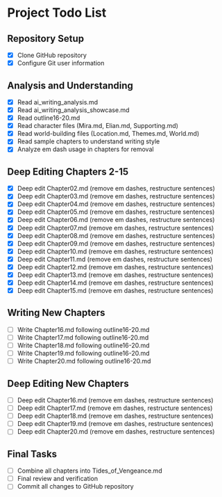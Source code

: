 # Project Todo List

## Repository Setup
- [x] Clone GitHub repository
- [x] Configure Git user information

## Analysis and Understanding
- [x] Read ai_writing_analysis.md
- [x] Read ai_writing_analysis_showcase.md
- [x] Read outline16-20.md
- [x] Read character files (Mira.md, Elian.md, Supporting.md)
- [x] Read world-building files (Location.md, Themes.md, World.md)
- [x] Read sample chapters to understand writing style
- [x] Analyze em dash usage in chapters for removal

## Deep Editing Chapters 2-15
- [x] Deep edit Chapter02.md (remove em dashes, restructure sentences)
- [x] Deep edit Chapter03.md (remove em dashes, restructure sentences)
- [x] Deep edit Chapter04.md (remove em dashes, restructure sentences)
- [x] Deep edit Chapter05.md (remove em dashes, restructure sentences)
- [x] Deep edit Chapter06.md (remove em dashes, restructure sentences)
- [x] Deep edit Chapter07.md (remove em dashes, restructure sentences)
- [x] Deep edit Chapter08.md (remove em dashes, restructure sentences)
- [x] Deep edit Chapter09.md (remove em dashes, restructure sentences)
- [x] Deep edit Chapter10.md (remove em dashes, restructure sentences)
- [x] Deep edit Chapter11.md (remove em dashes, restructure sentences)
- [x] Deep edit Chapter12.md (remove em dashes, restructure sentences)
- [x] Deep edit Chapter13.md (remove em dashes, restructure sentences)
- [x] Deep edit Chapter14.md (remove em dashes, restructure sentences)
- [x] Deep edit Chapter15.md (remove em dashes, restructure sentences)

## Writing New Chapters
- [ ] Write Chapter16.md following outline16-20.md
- [ ] Write Chapter17.md following outline16-20.md
- [ ] Write Chapter18.md following outline16-20.md
- [ ] Write Chapter19.md following outline16-20.md
- [ ] Write Chapter20.md following outline16-20.md

## Deep Editing New Chapters
- [ ] Deep edit Chapter16.md (remove em dashes, restructure sentences)
- [ ] Deep edit Chapter17.md (remove em dashes, restructure sentences)
- [ ] Deep edit Chapter18.md (remove em dashes, restructure sentences)
- [ ] Deep edit Chapter19.md (remove em dashes, restructure sentences)
- [ ] Deep edit Chapter20.md (remove em dashes, restructure sentences)

## Final Tasks
- [ ] Combine all chapters into Tides_of_Vengeance.md
- [ ] Final review and verification
- [ ] Commit all changes to GitHub repository
